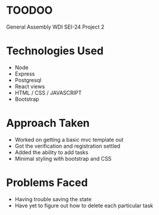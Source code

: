 # TOODOO
General Assembly WDI SEI-24 Project 2

# Technologies Used
* Node
* Express
* Postgresql
* React views
* HTML / CSS / JAVASCRIPT
* Bootstrap

# Approach Taken
* Worked on getting a basic mvc template out
* Got the verification and registration settled
* Added the ability to add tasks
* Minimal styling with bootstrap and CSS

# Problems Faced
* Having trouble saving the state
* Have yet to figure out how to delete each particular task
